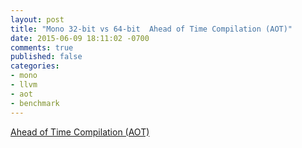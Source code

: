 ```yaml
---
layout: post
title: "Mono 32-bit vs 64-bit  Ahead of Time Compilation (AOT)"
date: 2015-06-09 18:11:02 -0700
comments: true
published: false
categories: 
- mono
- llvm
- aot
- benchmark
---
```


[Ahead of Time Compilation (AOT)](http://www.mono-project.com/docs/advanced/runtime/docs/aot/)



